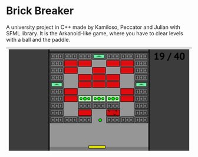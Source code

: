 # Brick Breaker
 A university project in C++ made by Kamiloso, Peccator and Julian with SFML library.
 It is the Arkanoid-like game, where you have to clear levels with a ball and the paddle.

| ![Game screenshot](https://raw.githubusercontent.com/Kamiloso/Kamiloso/main/brickbreaker1.png) |
|---|
